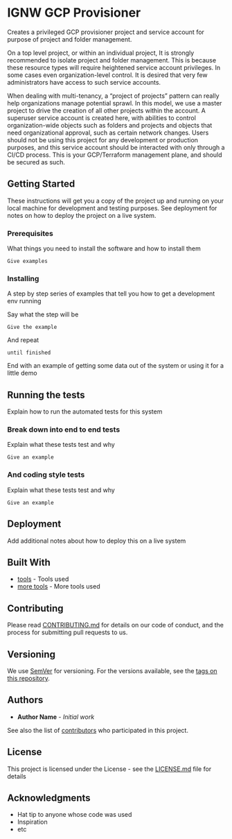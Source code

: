 # IGNW GCP Provisioner

Creates a privileged GCP provisioner project and service account for purpose of project and folder management.

On a top level project, or within an individual project, It is strongly recommended to isolate project and folder management. This is because these resource types will require heightened service account privileges. In some cases even organization-level control. It is desired that very few administrators have access to such service accounts.

When dealing with multi-tenancy, a “project of projects” pattern can really help organizations manage potential sprawl. In this model, we use a master project to drive the creation of all other projects within the account. A superuser service account is created here, with abilities to control organization-wide objects such as folders and projects and objects that need organizational approval, such as certain network changes. Users should not be using this project for any development or production purposes, and this service account should be interacted with only through a CI/CD process. This is your GCP/Terraform management plane, and should be secured as such.

## Getting Started

These instructions will get you a copy of the project up and running on your local machine for development and testing purposes. See deployment for notes on how to deploy the project on a live system.

### Prerequisites

What things you need to install the software and how to install them

```
Give examples
```

### Installing

A step by step series of examples that tell you how to get a development env running

Say what the step will be

```
Give the example
```

And repeat

```
until finished
```

End with an example of getting some data out of the system or using it for a little demo

## Running the tests

Explain how to run the automated tests for this system

### Break down into end to end tests

Explain what these tests test and why

```
Give an example
```

### And coding style tests

Explain what these tests test and why

```
Give an example
```

## Deployment

Add additional notes about how to deploy this on a live system

## Built With

* [tools](http://www.tools-path.com) - Tools used
* [more tools](https://www.tools-path.com) - More tools used

## Contributing

Please read [CONTRIBUTING.md](https://ignw-contributing) for details on our code of conduct, and the process for submitting pull requests to us.

## Versioning

We use [SemVer](http://semver.org/) for versioning. For the versions available, see the [tags on this repository](https://github.com/your/project/tags). 

## Authors

* **Author Name** - *Initial work*

See also the list of [contributors](https://github.com/your/project/contributors) who participated in this project.

## License

This project is licensed under the <license> License - see the [LICENSE.md](LICENSE.md) file for details

## Acknowledgments

* Hat tip to anyone whose code was used
* Inspiration
* etc
